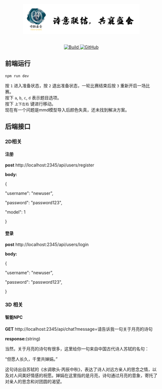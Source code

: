 <p align="center">
  <picture>
  <img src="./img/logo.png" height="100">
  </picture>
  <br/>
  <br/>
</p>

<p align="center">
    <a href="">
        <img alt="Build" src="https://img.shields.io/circleci/build/github/huggingface/transformers/main">
    </a>
    <a href="https://github.com/huggingface/transformers/blob/main/LICENSE">
        <img alt="GitHub" src="https://img.shields.io/github/license/huggingface/transformers.svg?color=blue">
    </a>
</p>

## 前端运行
`npm run dev`

按 `1` 进入准备状态，按 `2` 退出准备状态，一轮比赛结束后按 `3` 重新开启一场比赛。  
按下 `a`, `b`, `c`, `d` 表示题目选项。  
按下 `上下左右` 键进行移动。    
现在有一个问题是mmd模型导入后颜色失真，还未找到解决方案。



## 后端接口

### 2D相关

#### 注册

**post** http://localhost:2345/api/users/register

**body:**

{

 "username": "newuser",

 "password": "password123",

 "model": 1

}

#### 登录

**post** http://localhost:2345/api/users/login

**body:**

{

 "username": "newuser",

 "password": "password123",

}

### 3D 相关
#### 智能NPC

**GET** http://localhost:2345/api/chat?message=请告诉我一句关于月亮的诗句

**response:**(string)

当然，关于月亮的诗句有很多，这里给你一句来自中国古代诗人苏轼的名句：

“但愿人长久，千里共婵娟。”

这句诗出自苏轼的《水调歌头·丙辰中秋》，表达了诗人对远方亲人的思念之情，以及对人间美好情感的祝愿。婵娟在这里指的是月亮，诗句通过月亮的意象，寄托了对亲人的思念和对团圆的渴望。
